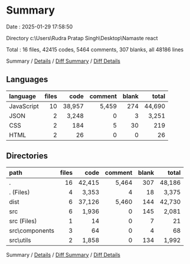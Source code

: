 # Summary

Date : 2025-01-29 17:58:50

Directory c:\\Users\\Rudra Pratap Singh\\Desktop\\Namaste react

Total : 16 files,  42415 codes, 5464 comments, 307 blanks, all 48186 lines

Summary / [Details](details.md) / [Diff Summary](diff.md) / [Diff Details](diff-details.md)

## Languages
| language | files | code | comment | blank | total |
| :--- | ---: | ---: | ---: | ---: | ---: |
| JavaScript | 10 | 38,957 | 5,459 | 274 | 44,690 |
| JSON | 2 | 3,248 | 0 | 3 | 3,251 |
| CSS | 2 | 184 | 5 | 30 | 219 |
| HTML | 2 | 26 | 0 | 0 | 26 |

## Directories
| path | files | code | comment | blank | total |
| :--- | ---: | ---: | ---: | ---: | ---: |
| . | 16 | 42,415 | 5,464 | 307 | 48,186 |
| . (Files) | 4 | 3,353 | 4 | 18 | 3,375 |
| dist | 6 | 37,126 | 5,460 | 144 | 42,730 |
| src | 6 | 1,936 | 0 | 145 | 2,081 |
| src (Files) | 1 | 14 | 0 | 7 | 21 |
| src\\components | 3 | 64 | 0 | 4 | 68 |
| src\\utils | 2 | 1,858 | 0 | 134 | 1,992 |

Summary / [Details](details.md) / [Diff Summary](diff.md) / [Diff Details](diff-details.md)